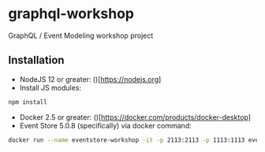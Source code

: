 # graphql-workshop
GraphQL / Event Modeling workshop project

## Installation

* NodeJS 12 or greater: ()[https://nodejs.org]
* Install JS modules:
```sh
npm install
```
* Docker 2.5 or greater: ()[https://docker.com/products/docker-desktop]
* Event Store 5.0.8 (specifically) via docker command:

```sh
docker run --name eventstore-workshop -it -p 2113:2113 -p 1113:1113 eventstore/eventstore:5.0.8-xenial -e EVENT-STORE_DEV=true -e EVENTSTORE_RUN_PROJECTIONS=All -e EVENTSTORE_START_STANDARD_PROJECTIONS=true
```
